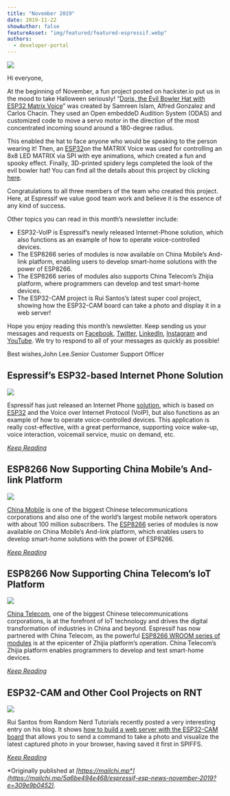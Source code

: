 ```yaml
---
title: "November 2019"
date: 2019-11-22
showAuthor: false
featureAsset: "img/featured/featured-espressif.webp"
authors:
  - developer-portal
---
```

![](img/november-1.webp)

Hi everyone,

At the beginning of November, a fun project posted on hackster.io put us in the mood to take Halloween seriously! “[Doris, the Evil Bowler Hat with ESP32 Matrix Voice](https://www.hackster.io/matrix-labs/doris-the-evil-bowler-hat-w-esp32-matrix-voice-a8cf86)” was created by Samreen Islam, Alfred Gonzalez and Carlos Chacin. They used an Open embeddeD Audition System (ODAS) and customized code to move a servo motor in the direction of the most concentrated incoming sound around a 180-degree radius.

This enabled the hat to face anyone who would be speaking to the person wearing it! Then, an [ESP32](https://www.espressif.com/en/products/hardware/esp32/overview)on the MATRIX Voice was used for controlling an 8x8 LED MATRIX via SPI with eye animations, which created a fun and spooky effect. Finally, 3D-printed spidery legs completed the look of the evil bowler hat! You can find all the details about this project by clicking [here](https://www.hackster.io/matrix-labs/doris-the-evil-bowler-hat-w-esp32-matrix-voice-a8cf86).

Congratulations to all three members of the team who created this project. Here, at Espressif we value good team work and believe it is the essence of any kind of success.

Other topics you can read in this month’s newsletter include:

- ESP32-VoIP is Espressif’s newly released Internet-Phone solution, which also functions as an example of how to operate voice-controlled devices.
- The ESP8266 series of modules is now available on China Mobile’s And-link platform, enabling users to develop smart-home solutions with the power of ESP8266.
- The ESP8266 series of modules also supports China Telecom’s Zhijia platform, where programmers can develop and test smart-home devices.
- The ESP32-CAM project is Rui Santos’s latest super cool project, showing how the ESP32-CAM board can take a photo and display it in a web server!

Hope you enjoy reading this month’s newsletter. Keep sending us your messages and requests on [Facebook](https://www.facebook.com/espressif/), [Twitter](https://twitter.com/EspressifSystem), [LinkedIn](https://www.linkedin.com/company/espressif-systems/), [Instagram](https://www.instagram.com/espressif_systems/) and [YouTube](https://www.youtube.com/channel/UCDBWNF7CJ2U5eLGT7o3rKog). We try to respond to all of your messages as quickly as possible!

Best wishes,John Lee.Senior Customer Support Officer

## Espressif’s ESP32-based Internet Phone Solution

![](img/november-2.webp)

Espressif has just released an Internet Phone [solution,](https://github.com/espressif/esp-adf/tree/master/examples/advanced_examples/voip) which is based on [ESP32](https://www.espressif.com/en/products/hardware/esp32/overview) and the Voice over Internet Protocol (VoIP), but also functions as an example of how to operate voice-controlled devices. This application is really cost-effective, with a great performance, supporting voice wake-up, voice interaction, voicemail service, music on demand, etc.

[*Keep Reading*](https://www.espressif.com/en/news/ESP32_VoIP)

## ESP8266 Now Supporting China Mobile’s And-link Platform

![](img/november-3.webp)

[China Mobile](https://www.cmi.chinamobile.com/en/front-page) is one of the biggest Chinese telecommunications corporations and also one of the world’s largest mobile network operators with about 100 million subscribers. The [ESP8266](https://www.espressif.com/en/products/hardware/esp8266ex/overview) series of modules is now available on China Mobile’s And-link platform, which enables users to develop smart-home solutions with the power of ESP8266.

[*Keep Reading*](https://www.espressif.com/en/news/ESP8266_on_And-link)

## ESP8266 Now Supporting China Telecom’s IoT Platform

![](img/november-4.webp)

[China Telecom](https://www.chinatelecomglobal.com/), one of the biggest Chinese telecommunications corporations, is at the forefront of IoT technology and drives the digital transformation of industries in China and beyond. Espressif has now partnered with China Telecom, as the powerful [ESP8266 WROOM series of modules](https://www.espressif.com/en/products/hardware/esp-wroom-02/overview) is at the epicenter of Zhijia platform’s operation. China Telecom’s Zhijia platform enables programmers to develop and test smart-home devices.

[*Keep Reading*](https://www.espressif.com/en/news/ESP8266_and_China_Telecom)

## ESP32-CAM and Other Cool Projects on RNT

![](img/november-5.webp)

Rui Santos from Random Nerd Tutorials recently posted a very interesting entry on his blog. It shows [how to build a web server with the ESP32-CAM board](https://randomnerdtutorials.com/esp32-cam-take-photo-display-web-server/) that allows you to send a command to take a photo and visualize the latest captured photo in your browser, having saved it first in SPIFFS.

[*Keep Reading*](https://www.espressif.com/en/news/ESP32_CAM)

*Originally published at *[*https://mailchi.mp*](https://mailchi.mp/5a6be494e468/espressif-esp-news-november-2019?e=309e9b0452)*.*

